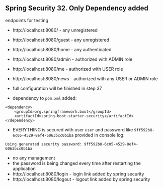 ## Spring Security 32. Only Dependency added

endpoints for testing

- http://localhost:8080/       - any unregistered
- http://localhost:8080/guest  - any unregistered
- http://localhost:8080/home   - any authenticated
- http://localhost:8080/admin  - authorized with ADMIN role
- http://localhost:8080/me     - authorized with USER role
- http://localhost:8080/news   - authorized with any USER or ADMIN role 
- full configuration will be finished in step 37 

- dependency to `pom.xml` added:
```        
<dependency>
    <groupId>org.springframework.boot</groupId>
    <artifactId>spring-boot-starter-security</artifactId>
</dependency>
```
- EVERYTHING is secured with user `user` and password like `9ff592b8-6c05-4529-8ef4-6063bcc0b1ba` provided in console log:
```
Using generated security password: 9ff592b8-6c05-4529-8ef4-6063bcc0b1ba
```
- no any management
- the password is being changed every time after restarting the application
- http://localhost:8080/login  - login link added by spring security
- http://localhost:8080/logout - logout link added by spring security
